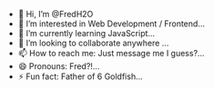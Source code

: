 - 👋 Hi, I’m @FredH2O
- 👀 I’m interested in Web Development / Frontend...
- 🌱 I’m currently learning JavaScript...
- 💞️ I’m looking to collaborate anywhere ...
- 📫 How to reach me: Just message me I guess?...
- 😄 Pronouns: Fred?!...
- ⚡ Fun fact: Father of 6 Goldfish...

<!---
FredH2O/FredH2O is a ✨ special ✨ repository because its `README.md` (this file) appears on your GitHub profile.
You can click the Preview link to take a look at your changes.
--->
